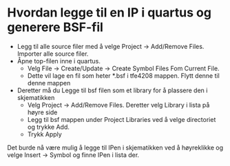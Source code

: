 # Hvordan legge til en IP i quartus og generere BSF-fil

 - Legg til alle source filer med å velge Project -> Add/Remove Files. Importer alle source filer. 
 - Åpne top-filen inne i quartus. 
    - Velg File -> Create/Update -> Create Symbol Files Fom Current File. 
    - Dette vil lage en fil som heter *.bsf i tfe4208 mappen. Flytt denne til denne mappen
 - Deretter må du Legge til bsf filen som et library for å plassere den i skjematikken
    - Velg Project -> Add/Remove Files. Deretter velg Library i lista på høyre side
    - Legg til bsf mappen under Project Libraries ved å velge directoriet og trykke Add. 
    - Trykk Apply

Det burde nå være mulig å legge til IPen i skjematikken ved å høyreklikke og velge Insert -> Symbol og finne IPen i lista der. 